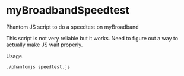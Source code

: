 # myBroadbandSpeedtest

Phantom JS script to do a speedtest on myBroadband

This script is not very reliable but it works. Need to figure out a way to actually make JS wait properly.

Usage.
```
./phantomjs speedtest.js
```